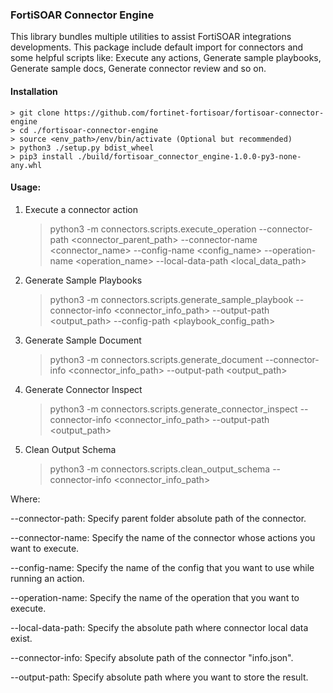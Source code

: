 ### FortiSOAR Connector Engine

This library bundles multiple utilities to assist FortiSOAR integrations developments. This package include default import for 
connectors and some helpful scripts like: Execute any actions, Generate sample playbooks, Generate sample docs,
Generate connector review and so on.

#### Installation
    > git clone https://github.com/fortinet-fortisoar/fortisoar-connector-engine
    > cd ./fortisoar-connector-engine
    > source <env_path>/env/bin/activate (Optional but recommended)
    > python3 ./setup.py bdist_wheel
    > pip3 install ./build/fortisoar_connector_engine-1.0.0-py3-none-any.whl

#### Usage:
1. Execute a connector action
    > python3 -m connectors.scripts.execute_operation --connector-path <connector_parent_path> --connector-name <connector_name> --config-name <config_name> --operation-name <operation_name> --local-data-path <local_data_path>
    
2. Generate Sample Playbooks
    > python3 -m connectors.scripts.generate_sample_playbook --connector-info <connector_info_path> --output-path <output_path> --config-path <playbook_config_path>

3. Generate Sample Document
   > python3 -m connectors.scripts.generate_document --connector-info <connector_info_path> --output-path <output_path>

4. Generate Connector Inspect
   > python3 -m connectors.scripts.generate_connector_inspect --connector-info <connector_info_path> --output-path <output_path>

5. Clean Output Schema
   > python3 -m connectors.scripts.clean_output_schema --connector-info <connector_info_path>

Where:

--connector-path: Specify parent folder absolute path of the connector.

--connector-name: Specify the name of the connector whose actions you want to execute.

--config-name: Specify the name of the config that you want to use while running an action.

--operation-name: Specify the name of the operation that you want to execute.

--local-data-path: Specify the absolute path where connector local data exist.

--connector-info: Specify absolute path of the connector "info.json".

--output-path: Specify absolute path where you want to store the result.



